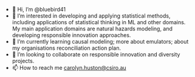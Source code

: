 - 👋 Hi, I’m @bluebird41
- 👀 I’m interested in developing and applying statistical methods, including applications of statistical thinking in ML and other domains. 
My main application domains are natural hazards modeling, and developing responsible innovation approaches.
- 🌱 I’m currently learning causal modeling; more about emulators; about my organisations reconciliation action plan.
- 💞️ I’m looking to collaborate on responsible innovation and diversity projects.
- 📫 How to reach me carolyn.huston@csiro.au

<!---
bluebird41/bluebird41 is a ✨ special ✨ repository because its `README.md` (this file) appears on your GitHub profile.
You can click the Preview link to take a look at your changes.
--->
